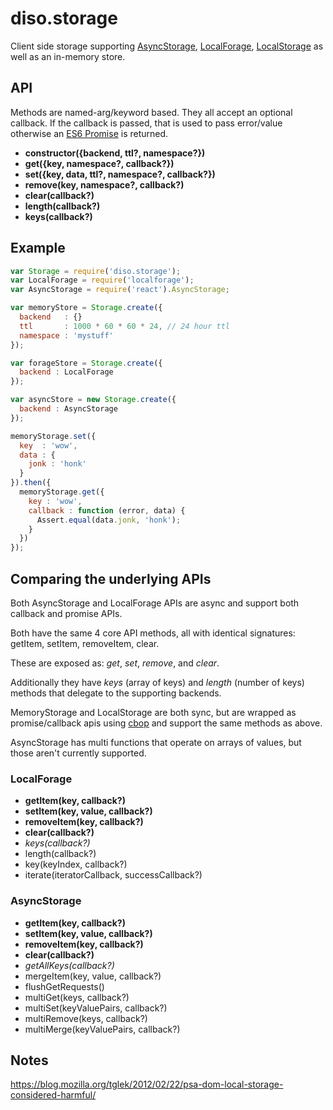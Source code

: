 # diso.storage
Client side storage supporting [AsyncStorage](https://facebook.github.io/react-native/docs/asyncstorage.html),  [LocalForage](http://mozilla.github.io/localForage/),
[LocalStorage](https://developer.mozilla.org/en-US/docs/Web/API/Storage/LocalStorage) as well as an in-memory store.

## API

Methods are named-arg/keyword based. They all accept an optional callback. If the callback is passed, that is used to pass error/value otherwise an [ES6 Promise](https://developer.mozilla.org/docs/Web/JavaScript/Reference/Global_Objects/Promise) is returned.

* **constructor({backend, ttl?, namespace?})**
* **get({key, namespace?, callback?})**
* **set({key, data, ttl?, namespace?, callback?})**
* **remove(key, namespace?, callback?)**
* **clear(callback?)**
* **length(callback?)**
* **keys(callback?)**

## Example
```javascript
var Storage = require('diso.storage');
var LocalForage = require('localforage');
var AsyncStorage = require('react').AsyncStorage;

var memoryStore = Storage.create({
  backend   : {}
  ttl       : 1000 * 60 * 60 * 24, // 24 hour ttl
  namespace : 'mystuff'
});

var forageStore = Storage.create({
  backend : LocalForage
});

var asyncStore = new Storage.create({
  backend : AsyncStorage
});

memoryStorage.set({
  key  : 'wow',
  data : {
    jonk : 'honk'
  }
}).then({
  memoryStorage.get({
    key : 'wow',
    callback : function (error, data) {
      Assert.equal(data.jonk, 'honk');
    }
  })
});

```

## Comparing the underlying APIs
Both AsyncStorage and LocalForage APIs are async and support both callback and promise APIs.

Both have the same 4 core API methods, all with identical signatures: getItem, setItem, removeItem, clear.

These are exposed as: *get*, *set*, *remove*, and *clear*.

Additionally they have *keys* (array of keys) and *length* (number of keys) methods that delegate to the supporting backends.

MemoryStorage and LocalStorage are both sync, but are wrapped as promise/callback apis using [cbop](https://github.com/stephenhandley/cbop) and support the same methods as above.

AsyncStorage has multi functions that operate on arrays of values, but those aren't currently supported.


### LocalForage
* **getItem(key, callback?)**
* **setItem(key, value, callback?)**
* **removeItem(key, callback?)**
* **clear(callback?)**
* _keys(callback?)_
* length(callback?)
* key(keyIndex, callback?)
* iterate(iteratorCallback, successCallback?)

### AsyncStorage
* **getItem(key, callback?)**
* **setItem(key, value, callback?)**
* **removeItem(key, callback?)**
* **clear(callback?)**
* _getAllKeys(callback?)_
* mergeItem(key, value, callback?)
* flushGetRequests()
* multiGet(keys, callback?)
* multiSet(keyValuePairs, callback?)
* multiRemove(keys, callback?)
* multiMerge(keyValuePairs, callback?)

## Notes
https://blog.mozilla.org/tglek/2012/02/22/psa-dom-local-storage-considered-harmful/
